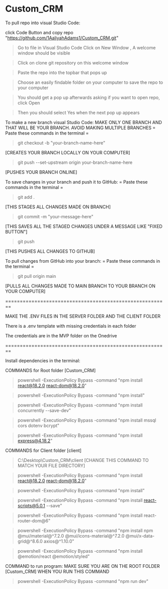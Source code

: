 ﻿# Custom_CRM
To pull repo into visual Studio Code:

click Code Button and copy repo "https://github.com/1AaliyahAdams1/Custom_CRM.git"

> Go to file in Visual Studio Code
> Click on New Window , A welcome window should be visible

> Click on clone git repository on this welcome window

> Paste the repo into the topbar that pops up

> Choose an easily findable folder on your computer to save the repo to your computer

> You should get a pop up afterwards asking if you want to open repo, click Open

> Then you should select Yes when the next pop up appears

To make a new branch visual Studio Code:
MAKE ONLY ONE BRANCH AND THAT WILL BE YOUR BRANCH. AVOID MAKING MULTIPLE BRANCHES
  = Paste these commands in the terminal = 
> git checkout -b "your-branch-name-here"

[CREATES YOUR BRANCH LOCALLY ON YOUR COMPUTER]

> git push --set-upstream origin your-branch-name-here

[PUSHES YOUR BRANCH ONLINE]

To save changes in your branch and push it to GitHub:
  = Paste these commands in the terminal =
> git add .

[THIS STAGES ALL CHANGES MADE ON BRANCH]

> git commit -m "your-message-here"

[THIS SAVES ALL THE STAGED CHANGES UNDER A MESSAGE LIKE "FIXED BUTTON"]

> git push

[THIS PUSHES ALL CHANGES TO GITHUB]

To pull changes from GitHub into your branch:
 = Paste these commands in the terminal =
> git pull origin main

[PULLS ALL CHANGES MADE TO MAIN BRANCH TO YOUR BRANCH ON YOUR COMPUTER]


========================================================

MAKE THE .ENV FILES IN THE SERVER FOLDER AND THE CLIENT FOLDER

There is a .env template with missing credentials in each folder

The credentials are in the MVP folder on the Onedrive

========================================================

Install dependencies in the terminal:

COMMANDS for Root folder [Custom_CRM]
> powershell -ExecutionPolicy Bypass -command "npm install react@18.2.0 react-dom@18.2.0"

> powershell -ExecutionPolicy Bypass -command "npm install"

> powershell -ExecutionPolicy Bypass -command "npm install concurrently --save-dev"

> powershell -ExecutionPolicy Bypass -command "npm install mssql cors dotenv bcrypt"

> powershell -ExecutionPolicy Bypass -command "npm install express@4.18.2"


COMMANDS for Client folder [client]
> C:\Desktop\Custom_CRM\client [CHANGE THIS COMMAND TO MATCH YOUR FILE DIRECTORY]

> powershell -ExecutionPolicy Bypass -command "npm install react@18.2.0 react-dom@18.2.0"

> powershell -ExecutionPolicy Bypass -command "npm install"

> powershell -ExecutionPolicy Bypass -command "npm install react-scripts@5.0.1 --save"

> powershell -ExecutionPolicy Bypass -command "npm install react-router-dom@6"

> powershell -ExecutionPolicy Bypass -command "npm install npm  @mui/material@^7.2.0 @mui/icons-material@^7.2.0 @mui/x-data-grid@^8.6.0 axios@^1.10.0"

> powershell -ExecutionPolicy Bypass -command "npm install @emotion/react @emotion/styled"


COMMAND to run program:
MAKE SURE YOU ARE ON THE ROOT FOLDER [Custom_CRM] WHEN YOU RUN THIS COMMAND
> powershell -ExecutionPolicy Bypass -command "npm run dev"  

